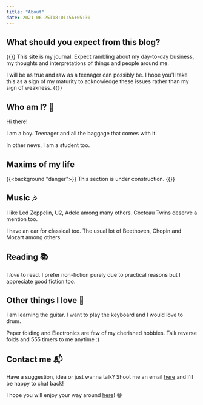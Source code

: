 ```yaml
---
title: "About"
date: 2021-06-25T18:01:56+05:30
---
```


## What should you expect from this blog?   

{{<border>}}
This site is my journal. Expect rambling about my day-to-day business, my thoughts and interpretations of things and people around me.   

I will be as true and raw as a teenager can possibly be. I hope you'll take this as a sign of my maturity to acknowledge these issues rather than my sign of weakness.
{{</border>}}
<!-- 
How granular and detailed will my logs be? To be honest, I haven't figured it out but we will.     -->

## Who am I? :hamster:

Hi there! 

I am a boy. Teenager and all the baggage that comes with it.  
<!-- 
I am a boy. I am a non-conformist, open source enthusiast, avid reader, origamist, blogger and a natural philomath.    -->

In other news, I am a student too.  

## Maxims of my life

<!-- * I learn anything and everything I find interesting. I like challenges, academic or otherwise. 

* Insults and abuses don't offend me because they are transient. But ignorance and conceit does.   

* I am practical in my outlook to life, perhaps more so as I often get judged as a _nihilist_.  

* My questions are more "whys" than "whats/hows".   

* I believe in making an impact where it matters the most. In P. Theil's terminology, _"from zero to one"_.   

* I believe in letting knowledge be free for those who wish to acquire it.  

* I would rather be in a quiet place with few meaningful people than in a loud place with a crowd.  

* I am not a particularly fond sight to look at but I do good enough for a human being. I am _very_ insecure with strangers but can be _really great_ company if I can trust you.   

{{<background "primary">}}
* I idolize Aaron Swartz among many others. I quote Aaron saying 
{{<alert "danger">}}
"I don't hold grudges. They are unproductive".
{{</alert>}}
No one could possibly have put it more eloquently. 
{{</background>}}

* I **can't stand** injustice and hypocrisy. -->
<!-- 
I **can't stand** injustice and hypocrisy. I feel quite strongly for institutions and systems that most of us have grown up with.     -->

{{<background "danger">}}
This section is under construction.
{{</background>}}

<!-- 
* I am a perceptive person. I love to experiment with things (even if they are completely outside my domain) and make mistakes. -->

<!-- I like to look at a thing and ask questions which few others would ask.  -->

## Music :notes:   
<!-- 
I like to listen to stuff which doesn't stick to my head and accompany me to examination halls(!). I think "Cocteau Twins" are the perfect band for me with their shimmering soundscapes and Liz's ethereal, indecipherable voice. Send me to an island with all the CT tracks and I'll live happily ever after. 

Other interests include (but are not limited to) ABBA, Fleet Foxes, The Beatles and Beethoven.  -->

I like Led Zeppelin, U2, Adele among many others. Cocteau Twins deserve a mention too. 

I have an ear for classical too. The usual lot of Beethoven, Chopin and Mozart among others. 

## Reading :books:

I _love_ to read. I prefer non-fiction purely due to practical reasons but I appreciate good fiction too.   

## Other things I love :eyes: 

I am learning the guitar. I want to play the keyboard and I would love to drum.   

Paper folding and Electronics are few of my cherished hobbies. Talk reverse folds and 555 timers to me anytime :) 

## Contact me :mailbox_with_mail: 

Have a suggestion, idea or just wanna talk? Shoot me an email [here][5] and I'll be happy to chat back!  

I hope you will enjoy your way around [here][0]!  :smile: 

<!-- ### The Attic   

Few pages that don't fit anywhere else.   

1. [People][1]   
2. [Links][2]  
3. [Notes][3]  
  -->
[0]: /
[1]: /people
[2]: /links
[3]: /notes
[4]: https://www.youtube.com/watch?v=LzGBQerkvWs
[5]: mailto:gs454236@gmail.com
[6]: https://en.wikipedia.org/wiki/Aaron_Swartz